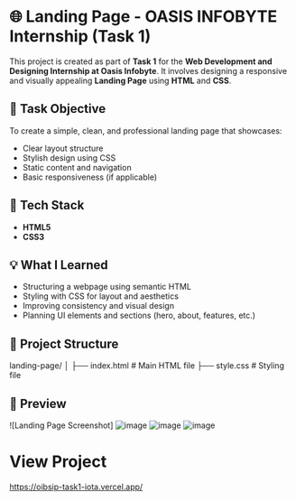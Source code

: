 # 🌐 Landing Page - OASIS INFOBYTE Internship (Task 1)

This project is created as part of **Task 1** for the **Web Development and Designing Internship at Oasis Infobyte**. It involves designing a responsive and visually appealing **Landing Page** using **HTML** and **CSS**.

## 📌 Task Objective

To create a simple, clean, and professional landing page that showcases:
- Clear layout structure
- Stylish design using CSS
- Static content and navigation
- Basic responsiveness (if applicable)

## 🔧 Tech Stack

- **HTML5**
- **CSS3**

## 💡 What I Learned

- Structuring a webpage using semantic HTML  
- Styling with CSS for layout and aesthetics  
- Improving consistency and visual design  
- Planning UI elements and sections (hero, about, features, etc.)

## 📂 Project Structure

landing-page/
│
├── index.html # Main HTML file
├── style.css # Styling file


## 📸 Preview

![Landing Page Screenshot]
![image](https://github.com/user-attachments/assets/4581a621-8a55-4a2c-a360-b8368444c327)
![image](https://github.com/user-attachments/assets/e846783f-4e73-41a6-bf2d-895c85d94a0e)
![image](https://github.com/user-attachments/assets/a2e0b22f-2bee-436c-8631-fc249bfd09a2)

# View Project
https://oibsip-task1-iota.vercel.app/






